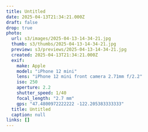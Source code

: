 ```yaml
---
title: Untitled
date: 2025-04-13T21:34:21.000Z
draft: false
drop: true
photo:
  url: s3/images/2025-04-13-14-34-21.jpg
  thumb: s3/thumbs/2025-04-13-14-34-21.jpg
  preview: s3/previews/2025-04-13-14-34-21.jpg
  created: 2025-04-13T21:34:21.000Z
  exif:
    make: Apple
    model: "iPhone 12 mini"
    lens: "iPhone 12 mini front camera 2.71mm f/2.2"
    iso: 250
    aperture: 2.2
    shutter_speed: 1/40
    focal_length: "2.7 mm"
    gps: "47.4800972222222 -122.205383333333"
  title: Untitled
  caption: null
links: []
---
```

